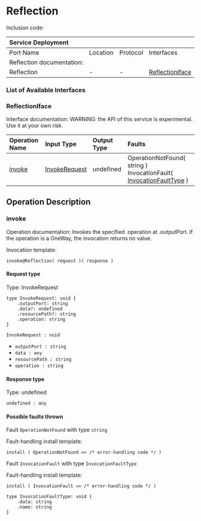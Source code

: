 # Reflection

Inclusion code: 

| Service Deployment |  |  |  |
| :--- | :--- | :--- | :--- |
| Port Name | Location | Protocol | Interfaces |
| Reflection documentation: |  |  |  |
| Reflection | - | - | [ReflectionIface](reflection.md#ReflectionIface) |

### List of Available Interfaces

### ReflectionIface <a id="ReflectionIface"></a>

Interface documentation: WARNING: the API of this service is experimental. Use it at your own risk.

| Operation Name | Input Type | Output Type | Faults |
| :--- | :--- | :--- | :--- |
| [invoke](reflection.md#invoke) | [InvokeRequest](reflection.md#InvokeRequest) | undefined |  OperationNotFound\( string \)  InvocationFault\( [InvocationFaultType](reflection.md#InvocationFaultType) \) |

## Operation Description

### invoke <a id="invoke"></a>

Operation documentation: Invokes the specified .operation at .outputPort. If the operation is a OneWay, the invocation returns no value.

Invocation template:

```text
invoke@Reflection( request )( response )
```

#### Request type <a id="InvokeRequest"></a>

Type: InvokeRequest

```text
type InvokeRequest: void {
    .outputPort: string
    .data?: undefined
    .resourcePath?: string
    .operation: string
}
```

`InvokeRequest : void`

* `outputPort : string`
* `data : any`
* `resourcePath : string`
* `operation : string`

#### Response type

Type: undefined

`undefined : any`

#### Possible faults thrown

Fault `OperationNotFound` with type `string`

Fault-handling install template:

```text
install ( OperationNotFound => /* error-handling code */ )
```

Fault `InvocationFault` with type `InvocationFaultType`

Fault-handling install template:

```text
install ( InvocationFault => /* error-handling code */ )
```

```text
type InvocationFaultType: void {
    .data: string
    .name: string
}
```

